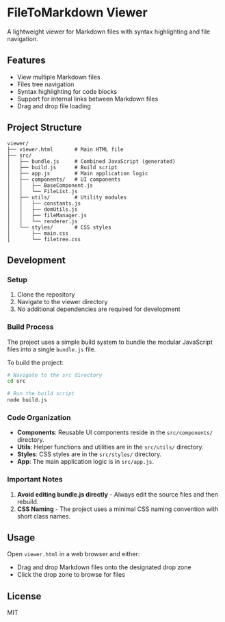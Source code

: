 # FileToMarkdown Viewer

A lightweight viewer for Markdown files with syntax highlighting and file navigation.

## Features

- View multiple Markdown files
- Files tree navigation 
- Syntax highlighting for code blocks
- Support for internal links between Markdown files
- Drag and drop file loading

## Project Structure

```
viewer/
├── viewer.html       # Main HTML file
├── src/
│   ├── bundle.js     # Combined JavaScript (generated)
│   ├── build.js      # Build script
│   ├── app.js        # Main application logic
│   ├── components/   # UI components
│   │   ├── BaseComponent.js
│   │   └── FileList.js
│   ├── utils/        # Utility modules
│   │   ├── constants.js
│   │   ├── domUtils.js
│   │   ├── fileManager.js
│   │   └── renderer.js
│   └── styles/       # CSS styles
│       ├── main.css
│       └── filetree.css
```

## Development

### Setup

1. Clone the repository
2. Navigate to the viewer directory
3. No additional dependencies are required for development

### Build Process

The project uses a simple build system to bundle the modular JavaScript files into a single `bundle.js` file. 

To build the project:

```bash
# Navigate to the src directory
cd src

# Run the build script
node build.js
```

### Code Organization

- **Components**: Reusable UI components reside in the `src/components/` directory.
- **Utils**: Helper functions and utilities are in the `src/utils/` directory.
- **Styles**: CSS styles are in the `src/styles/` directory.
- **App**: The main application logic is in `src/app.js`.

### Important Notes

1. **Avoid editing bundle.js directly** - Always edit the source files and then rebuild.
2. **CSS Naming** - The project uses a minimal CSS naming convention with short class names.

## Usage

Open `viewer.html` in a web browser and either:
- Drag and drop Markdown files onto the designated drop zone
- Click the drop zone to browse for files

## License

MIT 